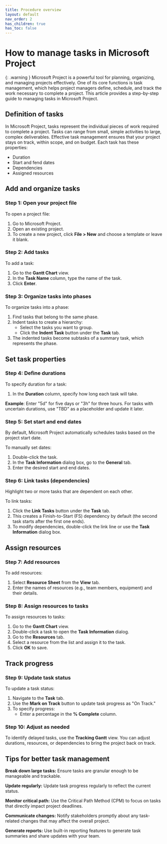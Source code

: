 ```yaml
---
title: Procedure overview
layout: default
nav_order: 2
has_children: true
has_toc: false
---
```




# How to manage tasks in Microsoft Project

{: .warning }
Microsoft Project is a powerful tool for planning, organizing, and managing projects effectively. One of its core functions is task management, which helps project managers define, schedule, and track the work necessary to complete a project. This article provides a step-by-step guide to managing tasks in Microsoft Project.


## Definition of tasks

In Microsoft Project, tasks represent the individual pieces of work required to complete a project. Tasks can range from small, simple activities to large, complex deliverables. Effective task management ensures that your project stays on track, within scope, and on budget.
Each task has these properties: 

- Duration 
- Start and fend dates
- Dependencies
- Assigned resources

## Add and organize tasks

### Step 1: Open your project file

To open a project file:

1. Go to Microsoft Project.
2. Open an existing project.
3. To create a new project, click **File > New** and choose a template or leave it blank.

### Step 2: Add tasks

To add a task:

1. Go to the **Gantt Chart** view.
2. In the **Task Name** column, type the name of the task.
3. Click **Enter**.

### Step 3: Organize tasks into phases

To organize tasks into a phase:

1. Find tasks that belong to the same phase.
2. Indent tasks to create a hierarchy:
   - Select the tasks you want to group.
   - Click the **Indent Task** button under the **Task** tab.
3. The indented tasks become subtasks of a summary task, which represents the phase.

## Set task properties

### Step 4: Define durations

To specify duration for a task:

1. In the **Duration** column, specify how long each task will take.

**Example**: Enter "5d" for five days or "3h" for three hours. For tasks with uncertain durations, use "TBD" as a placeholder and update it later.

### Step 5: Set start and end dates
By default, Microsoft Project automatically schedules tasks based on the project start date.

To manually set dates:

1. Double-click the task.
2. In the **Task Information** dialog box, go to the **General** tab.
3. Enter the desired start and end dates.

### Step 6: Link tasks (dependencies)
Highlight two or more tasks that are dependent on each other.

To link tasks:

1. Click the **Link Tasks** button under the **Task** tab.
2. This creates a Finish-to-Start (FS) dependency by default (the second task starts after the first one ends).
3. To modify dependencies, double-click the link line or use the **Task Information** dialog box.


## Assign resources

### Step 7: Add resources

To add resources:

1. Select **Resource Sheet** from the **View** tab.
2. Enter the names of resources (e.g., team members, equipment) and their details.

### Step 8: Assign resources to tasks

To assign resources to tasks:

1. Go to the **Gantt Chart** view. 
2. Double-click a task to open the **Task Information** dialog. 
3. Go to the **Resources** tab.
4. Select a resource from the list and assign it to the task.
5. Click **OK** to save.


## Track progress 

### Step 9: Update task status 

To update a task status:

1. Navigate to the **Task** tab.
2. Use the **Mark on Track** button to update task progress as "On Track."
3. To specify progress: 
   - Enter a percentage in the **% Complete** column.

### Step 10: Adjust as needed
To identify delayed tasks, use the **Tracking Gantt** view. You can adjust durations, resources, or dependencies to bring the project back on track.


## Tips for better task management

**Break down large tasks:** Ensure tasks are granular enough to be manageable and trackable.

**Update regularly:** Update task progress regularly to reflect the current status.

**Monitor critical path:** Use the Critical Path Method (CPM) to focus on tasks that directly impact project deadlines.

**Communicate changes:** Notify stakeholders promptly about any task-related changes that may affect the overall project.

**Generate reports:** Use built-in reporting features to generate task summaries and share updates with your team.